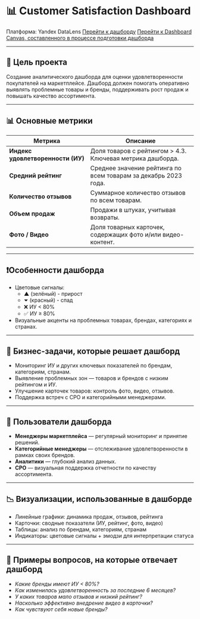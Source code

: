 # 📊 Customer Satisfaction Dashboard 

Платформа: Yandex DataLens 
[Перейти к дашборду](https://datalens.yandex/ufdi07otl5u0g)
[Перейти к Dashboard Canvas, составленного в процессе подготовки дашборда](https://drive.google.com/file/d/1V1ZgTN0E0e1K74TJ6i_JEFYAW13iFGJv/view)

---

## 📌 Цель проекта 

Создание аналитического дашборда для оценки удовлетворенности покупателей на маркетплейсе. Дашборд должен помогать оперативно выявлять проблемные товары и бренды, поддерживать рост продаж и повышать качество ассортимента.

---

## 📊 Основные метрики

| Метрика                         | Описание                                                                 |
|----------------------------------|--------------------------------------------------------------------------|
| **Индекс удовлетворенности (ИУ)** | Доля товаров с рейтингом > 4.3. Ключевая метрика дашборда.               |
| **Средний рейтинг**              | Среднее значение рейтинга по всем товарам за декабрь 2023 года.          |
| **Количество отзывов**           | Суммарное количество отзывов по всем товарам.                            |
| **Объем продаж**                 | Продажи в штуках, учитывая возвраты.                                     |
| **Фото / Видео**                 | Доля товарных карточек, содержащих фото и/или видео-контент.             |

--- 

## ❗Особенности дашборда

- Цветовые сигналы:
  - ▲ (зелёный) - прирост
  - ⏷ (красный) - спад
  - ❌ ИУ < 80%
  - ✅ ИУ ≥ 80%
- Визуальные акценты на проблемных товарах, брендах, категориях и странах.

---

## 📝 Бизнес-задачи, которые решает дашборд

- Мониторинг ИУ и других ключевых показателей по брендам, категориям, странам.
- Выявление проблемных зон — товаров и брендов с низким рейтингом и ИУ.
- Улучшение карточек товаров: контроль фото, видео, отзывов.
- Поддержка встреч с CPO и категорийными менеджерами.

--- 

## 👥 Пользователи дашборда

- **Менеджеры маркетплейса** — регулярный мониторинг и принятие решений.
- **Категорийные менеджеры** — отслеживание удовлетворенности в рамках своих брендов.
- **Аналитики** — глубокий анализ данных.
- **CPO** — визуальная поддержка отчетности по качеству ассортимента.

---

## 📉 Визуализации, использованные в дашборде 

- Линейные графики: динамика продаж, отзывов, рейтинга
- Карточки: сводные показатели (ИУ, рейтинг, фото, видео)
- Таблицы: анализ по брендам, категориям, странам
- Индикаторы: цветовые сигналы + эмодзи для интерпретации статуса

---

## 💬 Примеры вопросов, на которые отвечает дашборд

- _Какие бренды имеют ИУ < 80%?_
- _Как изменилась удовлетворенность за последние 6 месяцев?_
- _У каких товаров мало отзывов и низкий рейтинг?_
- _Насколько эффективно внедрение видео в карточки?_
- _Как чувствуют себя новые бренды?_



